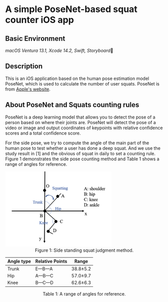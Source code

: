 # A simple PoseNet-based squat counter iOS app
## Basic Environment

*macOS Ventura 13.1, Xcode 14.2, Swift, Storyboard*🤖

## Description

This is an iOS application based on the human pose estimation model PoseNet, which is used to calculate the number of user squats. PoseNet is from [Apple's website](https://developer.apple.com/machine-learning/models/).

## About PoseNet and Squats counting rules

PoseNet is a deep learning model that allows you to detect the pose of a person based on where their joints are. PoseNet will detect the pose of a video or image and output coordinates of keypoints with relative confidence scores and a total confidence score.

For the side pose, we try to compute the angle of the main part of the human pose to test whether a user has done a deep squat. And we use the study result in [1] and the obvious of squat in daily to set a counting rule. Figure 1 demonstrates the side pose counting method and Table 1 shows a range of angles for reference.

<img src="./img/side.png" style="zoom: 33%;" >
<center>Figure 1: Side standing squat judgment method.</center>

| Angle type | Relative Points | Range    |
| ---------- | --------------- | -------- |
| Trunk      | E—B—A           | 38.8±5.2 |
| Hip        | A—B—C           | 57.0±9.7 |
| Knee       | B—C—D           | 62.6±6.3 |

<center>Table 1: A range of angles for reference.</center>


